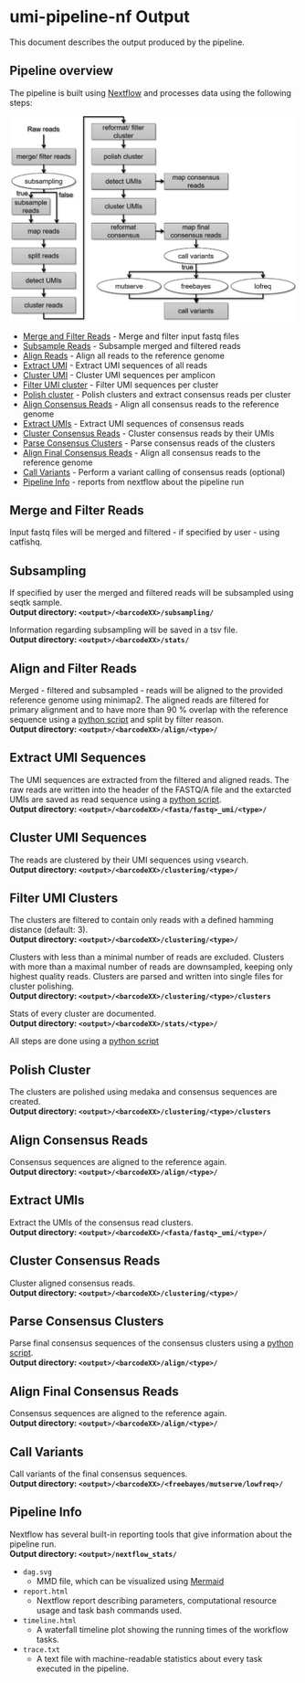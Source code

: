 # umi-pipeline-nf Output
This document describes the output produced by the pipeline.

## Pipeline overview
The pipeline is built using [Nextflow](https://www.nextflow.io/) and processes data using the following steps:

![Workflow](images/Flowchart_UMI_nf.jpg)

* [Merge and Filter Reads](#merge-and-filter-reads) - Merge and filter input fastq files
* [Subsample Reads](#subsampling) - Subsample merged and filtered reads
* [Align Reads](#align-and-filter-reads) - Align all reads to the reference genome
* [Extract UMI](#extract-umi-sequences) - Extract UMI sequences of all reads
* [Cluster UMI](#cluster-umi-sequences) - Cluster UMI sequences per amplicon  
* [Filter UMI cluster](#filter-umi-clusters) - Filter UMI sequences per cluster  
* [Polish cluster](#polish-cluster) - Polish clusters and extract consensus reads per cluster
* [Align Consensus Reads](#align-consensus-reads) - Align all consensus reads to the reference genome 
* [Extract UMIs](#extract-umis) - Extract UMI sequences of consensus reads
* [Cluster Consensus Reads](#cluster-consensus-reads) - Cluster consensus reads by their UMIs 
* [Parse Consensus Clusters](#parse-consensus-clusters) - Parse consensus reads of the clusters
* [Align Final Consensus Reads](#align-final-consensus-reads) - Align all consensus reads to the reference genome 
* [Call Variants](#call-variants) - Perform a variant calling of consensus reads (optional)
* [Pipeline Info](#pipeline-info) - reports from nextflow about the pipeline run

## Merge and Filter Reads
Input fastq files will be merged and filtered - if specified by user - using catfishq.

## Subsampling
If specified by user the merged and filtered reads will be subsampled using seqtk sample.   
**Output directory: `<output>/<barcodeXX>/subsampling/`**

Information regarding subsampling will be saved in a tsv file.   
**Output directory: `<output>/<barcodeXX>/stats/`**

## Align and Filter Reads
Merged - filtered and subsampled - reads will be aligned to the provided reference genome using minimap2.
The aligned reads are filtered for primary alignment and to have more than 90 % overlap with the reference sequence using a [python script](https://github.com/AmstlerStephan/umi-pipeline-nf/blob/update-Readme/bin/filter_reads.py) and split by filter reason.   
**Output directory: `<output>/<barcodeXX>/align/<type>/`**

## Extract UMI Sequences
The UMI sequences are extracted from the filtered and aligned reads. The raw reads are written into the header of the FASTQ/A file and the extarcted UMIs are saved as read sequence using a [python script](https://github.com/AmstlerStephan/umi-pipeline-nf/blob/update-Readme/bin/extract_umis.py).    
**Output directory: `<output>/<barcodeXX>/<fasta/fastq>_umi/<type>/`**

## Cluster UMI Sequences
The reads are clustered by their UMI sequences using vsearch.   
**Output directory: `<output>/<barcodeXX>/clustering/<type>/`**

## Filter UMI Clusters
The clusters are filtered to contain only reads with a defined hamming distance (default: 3).   
**Output directory: `<output>/<barcodeXX>/clustering/<type>/`**

Clusters with less than a minimal number of reads are excluded. 
Clusters with more than a maximal number of reads are downsampled, keeping only highest quality reads.
Clusters are parsed and written into single files for cluster polishing.   
**Output directory: `<output>/<barcodeXX>/clustering/<type>/clusters`**

Stats of every cluster are documented.   
**Output directory: `<output>/<barcodeXX>/stats/<type>/`**

All steps are done using a [python script](https://github.com/AmstlerStephan/umi-pipeline-nf/blob/update-Readme/lib/processes/reformat_filter_cluster.nf)

## Polish Cluster
The clusters are polished using medaka and consensus sequences are created.   
**Output directory: `<output>/<barcodeXX>/clustering/<type>/clusters`**

## Align Consensus Reads
Consensus sequences are aligned to the reference again.   
**Output directory: `<output>/<barcodeXX>/align/<type>/`**

## Extract UMIs
Extract the UMIs of the consensus read clusters.     
**Output directory: `<output>/<barcodeXX>/<fasta/fastq>_umi/<type>/`**

## Cluster Consensus Reads
Cluster aligned consensus reads.   
**Output directory: `<output>/<barcodeXX>/clustering/<type>/`**

## Parse Consensus Clusters
Parse final consensus sequences of the consensus clusters using a [python script](https://github.com/AmstlerStephan/umi-pipeline-nf/blob/update-Readme/bin/reformat_consensus.py).   
**Output directory: `<output>/<barcodeXX>/align/<type>/`**

## Align Final Consensus Reads
Consensus sequences are aligned to the reference again.   
**Output directory: `<output>/<barcodeXX>/align/<type>/`**

## Call Variants
Call variants of the final consensus sequences.    
**Output directory: `<output>/<barcodeXX>/<freebayes/mutserve/lowfreq>/`**

## Pipeline Info
Nextflow has several built-in reporting tools that give information about the pipeline run.   
**Output directory: `<output>/nextflow_stats/`**

* `dag.svg`
  * MMD file, which can be visualized using [Mermaid](https://mermaid-js.github.io/mermaid/#/)
* `report.html`
  * Nextflow report describing parameters, computational resource usage and task bash commands used.
* `timeline.html`
  * A waterfall timeline plot showing the running times of the workflow tasks.
* `trace.txt`
  * A text file with machine-readable statistics about every task executed in the pipeline.
